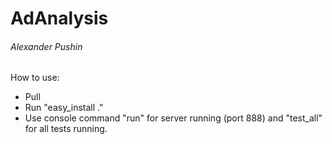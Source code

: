 # AdAnalysis
###### Alexander Pushin

How to use:
* Pull
* Run "easy_install ."
* Use console command "run" for server running (port 888) and "test_all" for all tests running.

